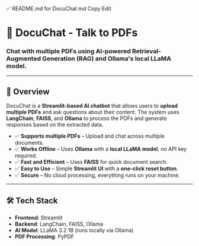 ✅ README.md for DocuChat
md
Copy
Edit
# 📄 DocuChat - Talk to PDFs

### **Chat with multiple PDFs using AI-powered Retrieval-Augmented Generation (RAG) and Ollama's local LLaMA model.**
---

## 🚀 **Overview**
DocuChat is a **Streamlit-based AI chatbot** that allows users to **upload multiple PDFs** and ask questions about their content. The system uses **LangChain**, **FAISS**, and **Ollama** to process the PDFs and generate responses based on the extracted data.

- ✅ **Supports multiple PDFs** – Upload and chat across multiple documents.
- ✅ **Works Offline** – Uses **Ollama** with a **local LLaMA model**, no API key required.
- ✅ **Fast and Efficient** – Uses **FAISS** for quick document search.
- ✅ **Easy to Use** – Simple **Streamlit UI** with a **one-click reset button**.
- ✅ **Secure** – No cloud processing, everything runs on your machine.

---

## 🛠️ **Tech Stack**
- **Frontend**: Streamlit  
- **Backend**: LangChain, FAISS, Ollama  
- **AI Model**: LLaMA 3.2 1B (runs locally via Ollama)  
- **PDF Processing**: PyPDF  

